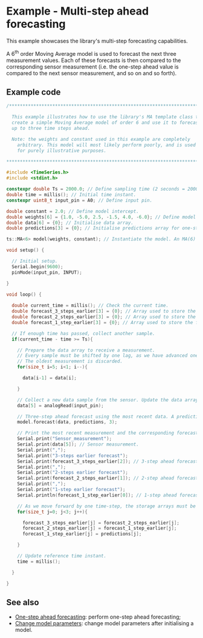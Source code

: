 # Example - Multi-step ahead forecasting

This example showcases the library's multi-step forecasting capabilities. 

A 6<sup>th</sup> order Moving Average model is used to forecast the next three measurement values. Each of these forecasts is then compared to the corresponding sensor measurement (i.e. the one-step ahead value is compared to the next sensor measurement, and so on and so forth).

## Example code

```cpp
/*****************************************************************************

  This example illustrates how to use the library's MA template class to 
  create a simple Moving Average model of order 6 and use it to forecast
  up to three time steps ahead.

  Note: the weights and constant used in this example are completely
    arbitrary. This model will most likely perform poorly, and is used here
    for purely illustrative purposes.

*****************************************************************************/

#include <TimeSeries.h>
#include <stdint.h>

constexpr double Ts = 2000.0; // Define sampling time (2 seconds = 2000 ms).
double time = millis(); // Initial time instant.
constexpr uint8_t input_pin = A0; // Define input pin.

double constant = 2.0; // Define model intercept.
double weights[6] = {1.0, -5.0, 2.5, -1.5, 4.0, -6.0}; // Define model weights.
double data[6] = {0}; // Initialise data array.
double predictions[3] = {0}; // Initialise predictions array for one-step ahead forecasting.

ts::MA<6> model(weights, constant); // Instantiate the model. An MA(6) model will be used in this example.

void setup() {

  // Initial setup.
  Serial.begin(9600);
  pinMode(input_pin, INPUT);

}

void loop() {
  
  double current_time = millis(); // Check the current time.
  double forecast_3_steps_earlier[3] = {0}; // Array used to store the forecasts made three time-steps ago.
  double forecast_2_steps_earlier[3] = {0}; // Array used to store the forecasts made two time-steps ago.
  double forecast_1_step_earlier[3] = {0}; // Array used to store the forecasts made one time-step ago.

  // If enough time has passed, collect another sample.
  if(current_time - time >= Ts){

    // Prepare the data array to receive a measurement. 
    // Every sample must be shifted by one lag, as we have advanced one lag (i.e. time instant) into the future. 
    // The oldest measurement is discarded.
    for(size_t i=5; i<1; i--){

      data[i-1] = data[i];

    }

    // Collect a new data sample from the sensor. Update the data array (the most recent sample must come last).
    data[5] = analogRead(input_pin);

    // Three-step ahead forecast using the most recent data. A prediction horizon of 3 must be specified.
    model.forecast(data, predictions, 3);

    // Print the most recent measurement and the corresponding forecasts to the serial plotter.
    Serial.print("Sensor_measurement");
    Serial.print(data[5]); // Sensor measurement.
    Serial.print(",");
    Serial.print("3-steps earlier forecast");
    Serial.print(forecast_3_steps_earlier[2]); // 3-step ahead forecast made 3 time-steps ago.
    Serial.print(",");
    Serial.print("2-steps earlier forecast");
    Serial.print(forecast_2_steps_earlier[1]); // 2-step ahead forecast made 2 time-steps ago.
    Serial.print(",");
    Serial.print("1-step earlier forecast");
    Serial.println(forecast_1_step_earlier[0]); // 1-step ahead forecast made 1 time-step ago.

    // As we move forward by one time-step, the storage arrays must be shifted back in time (i.e. the forecasts made in the last time-step are shifted to the second-to-last time-step, etc.).
    for(size_t j=0; j<3; j++){

      forecast_3_steps_earlier[j] = forecast_2_steps_earlier[j];
      forecast_2_steps_earlier[j] = forecast_1_step_earlier[j];
      forecast_1_step_earlier[j] = predictions[j];

    }

    // Update reference time instant.
    time = millis();

  }

}
```

## See also

- [One-step ahead forecasting](basics.md): perform one-step ahead forecasting;
- [Change model parameters](change_param.md): change model parameters after initialising a model.
